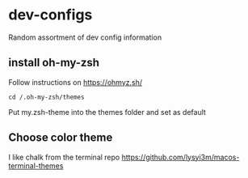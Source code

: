 # dev-configs
Random assortment of dev config information

## install oh-my-zsh
Follow instructions on https://ohmyz.sh/

`cd /.oh-my-zsh/themes`

Put my.zsh-theme into the themes folder and set as default

## Choose color theme
I like chalk from the terminal repo
https://github.com/lysyi3m/macos-terminal-themes
